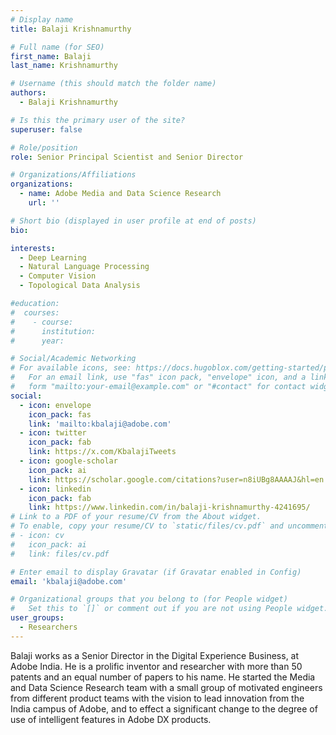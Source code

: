 ```yaml
---
# Display name
title: Balaji Krishnamurthy

# Full name (for SEO)
first_name: Balaji
last_name: Krishnamurthy

# Username (this should match the folder name)
authors:
  - Balaji Krishnamurthy

# Is this the primary user of the site?
superuser: false

# Role/position
role: Senior Principal Scientist and Senior Director

# Organizations/Affiliations
organizations:
  - name: Adobe Media and Data Science Research
    url: ''

# Short bio (displayed in user profile at end of posts)
bio:

interests:
  - Deep Learning
  - Natural Language Processing
  - Computer Vision
  - Topological Data Analysis

#education:
#  courses:
#    - course: 
#      institution: 
#      year: 

# Social/Academic Networking
# For available icons, see: https://docs.hugoblox.com/getting-started/page-builder/#icons
#   For an email link, use "fas" icon pack, "envelope" icon, and a link in the
#   form "mailto:your-email@example.com" or "#contact" for contact widget.
social:
  - icon: envelope
    icon_pack: fas
    link: 'mailto:kbalaji@adobe.com'
  - icon: twitter
    icon_pack: fab
    link: https://x.com/KbalajiTweets
  - icon: google-scholar
    icon_pack: ai
    link: https://scholar.google.com/citations?user=n8iUBg8AAAAJ&hl=en
  - icon: linkedin
    icon_pack: fab
    link: https://www.linkedin.com/in/balaji-krishnamurthy-4241695/
# Link to a PDF of your resume/CV from the About widget.
# To enable, copy your resume/CV to `static/files/cv.pdf` and uncomment the lines below.
# - icon: cv
#   icon_pack: ai
#   link: files/cv.pdf

# Enter email to display Gravatar (if Gravatar enabled in Config)
email: 'kbalaji@adobe.com'

# Organizational groups that you belong to (for People widget)
#   Set this to `[]` or comment out if you are not using People widget.
user_groups:
  - Researchers
---
```


Balaji works as a Senior Director in the Digital Experience Business, at Adobe India. He is a prolific inventor and researcher with more than 50 patents and an equal number of papers to his name. He started the Media and Data Science Research team with a small group of motivated engineers from different product teams with the vision to lead innovation from the India campus of Adobe, and to effect a significant change to the degree of use of intelligent features in Adobe DX products.